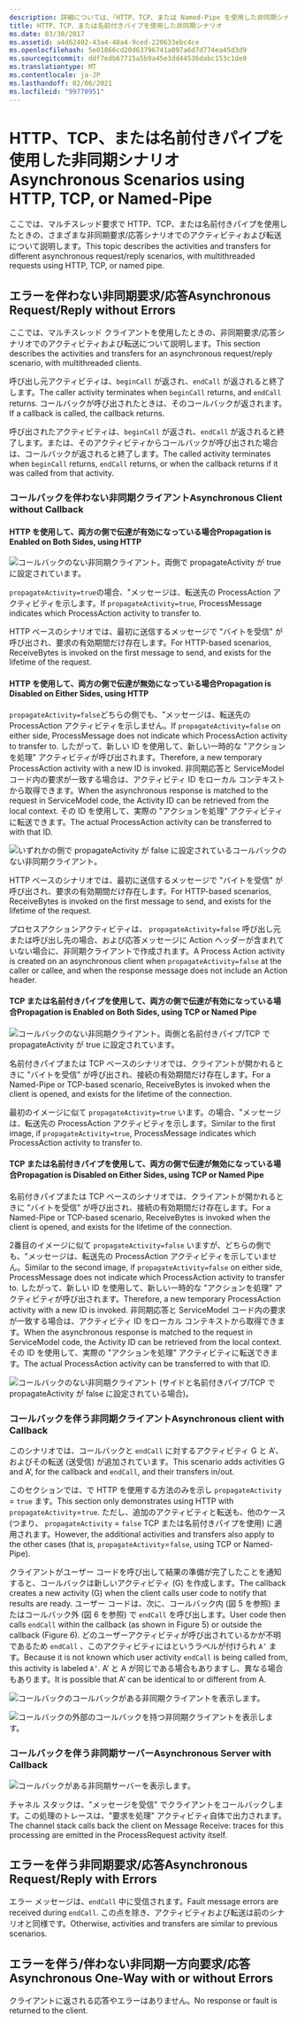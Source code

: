 ```yaml
---
description: 詳細については、「HTTP、TCP、または Named-Pipe を使用した非同期シナリオ」を参照してください。
title: HTTP、TCP、または名前付きパイプを使用した非同期シナリオ
ms.date: 03/30/2017
ms.assetid: a4d62402-43a4-48a4-9ced-220633ebc4ce
ms.openlocfilehash: 5e01866cd20d63796741a097a6d7d774ea45d3d9
ms.sourcegitcommit: ddf7edb67715a5b9a45e3dd44536dabc153c1de0
ms.translationtype: MT
ms.contentlocale: ja-JP
ms.lasthandoff: 02/06/2021
ms.locfileid: "99770951"
---
```

# <a name="asynchronous-scenarios-using-http-tcp-or-named-pipe"></a><span data-ttu-id="4bc5f-103">HTTP、TCP、または名前付きパイプを使用した非同期シナリオ</span><span class="sxs-lookup"><span data-stu-id="4bc5f-103">Asynchronous Scenarios using HTTP, TCP, or Named-Pipe</span></span>

<span data-ttu-id="4bc5f-104">ここでは、マルチスレッド要求で HTTP、TCP、または名前付きパイプを使用したときの、さまざまな非同期要求/応答シナリオでのアクティビティおよび転送について説明します。</span><span class="sxs-lookup"><span data-stu-id="4bc5f-104">This topic describes the activities and transfers for different asynchronous request/reply scenarios, with multithreaded requests using HTTP, TCP, or named pipe.</span></span>  
  
## <a name="asynchronous-requestreply-without-errors"></a><span data-ttu-id="4bc5f-105">エラーを伴わない非同期要求/応答</span><span class="sxs-lookup"><span data-stu-id="4bc5f-105">Asynchronous Request/Reply without Errors</span></span>  

 <span data-ttu-id="4bc5f-106">ここでは、マルチスレッド クライアントを使用したときの、非同期要求/応答シナリオでのアクティビティおよび転送について説明します。</span><span class="sxs-lookup"><span data-stu-id="4bc5f-106">This section describes the activities and transfers for an asynchronous request/reply scenario, with multithreaded clients.</span></span>  
  
 <span data-ttu-id="4bc5f-107">呼び出し元アクティビティは、`beginCall` が返され、`endCall` が返されると終了します。</span><span class="sxs-lookup"><span data-stu-id="4bc5f-107">The caller activity terminates when `beginCall` returns, and `endCall` returns.</span></span> <span data-ttu-id="4bc5f-108">コールバックが呼び出されたときは、そのコールバックが返されます。</span><span class="sxs-lookup"><span data-stu-id="4bc5f-108">If a callback is called, the callback returns.</span></span>  
  
 <span data-ttu-id="4bc5f-109">呼び出されたアクティビティは、`beginCall` が返され、`endCall` が返されると終了します。または、そのアクティビティからコールバックが呼び出された場合は、コールバックが返されると終了します。</span><span class="sxs-lookup"><span data-stu-id="4bc5f-109">The called activity terminates when `beginCall` returns, `endCall` returns, or when the callback returns if it was called from that activity.</span></span>  
  
### <a name="asynchronous-client-without-callback"></a><span data-ttu-id="4bc5f-110">コールバックを伴わない非同期クライアント</span><span class="sxs-lookup"><span data-stu-id="4bc5f-110">Asynchronous Client without Callback</span></span>  
  
#### <a name="propagation-is-enabled-on-both-sides-using-http"></a><span data-ttu-id="4bc5f-111">HTTP を使用して、両方の側で伝達が有効になっている場合</span><span class="sxs-lookup"><span data-stu-id="4bc5f-111">Propagation is Enabled on Both Sides, using HTTP</span></span>  

 ![コールバックのない非同期クライアント。両側で propagateActivity が true に設定されています。](./media/asynchronous-scenarios-using-http-tcp-or-named-pipe/asynchronous-client-no-callback.gif)
  
 <span data-ttu-id="4bc5f-113">`propagateActivity=true`の場合、"メッセージは、転送先の ProcessAction アクティビティを示します。</span><span class="sxs-lookup"><span data-stu-id="4bc5f-113">If `propagateActivity=true`, ProcessMessage indicates which ProcessAction activity to transfer to.</span></span>  
  
 <span data-ttu-id="4bc5f-114">HTTP ベースのシナリオでは、最初に送信するメッセージで "バイトを受信" が呼び出され、要求の有効期間だけ存在します。</span><span class="sxs-lookup"><span data-stu-id="4bc5f-114">For HTTP-based scenarios, ReceiveBytes is invoked on the first message to send, and exists for the lifetime of the request.</span></span>  
  
#### <a name="propagation-is-disabled-on-either-sides-using-http"></a><span data-ttu-id="4bc5f-115">HTTP を使用して、両方の側で伝達が無効になっている場合</span><span class="sxs-lookup"><span data-stu-id="4bc5f-115">Propagation is Disabled on Either Sides, using HTTP</span></span>  

 <span data-ttu-id="4bc5f-116">`propagateActivity=false`どちらの側でも、"メッセージは、転送先の ProcessAction アクティビティを示しません。</span><span class="sxs-lookup"><span data-stu-id="4bc5f-116">If `propagateActivity=false` on either side, ProcessMessage does not indicate which ProcessAction activity to transfer to.</span></span> <span data-ttu-id="4bc5f-117">したがって、新しい ID を使用して、新しい一時的な "アクションを処理" アクティビティが呼び出されます。</span><span class="sxs-lookup"><span data-stu-id="4bc5f-117">Therefore, a new temporary ProcessAction activity with a new ID is invoked.</span></span> <span data-ttu-id="4bc5f-118">非同期応答と ServiceModel コード内の要求が一致する場合は、アクティビティ ID をローカル コンテキストから取得できます。</span><span class="sxs-lookup"><span data-stu-id="4bc5f-118">When the asynchronous response is matched to the request in ServiceModel code, the Activity ID can be retrieved from the local context.</span></span> <span data-ttu-id="4bc5f-119">その ID を使用して、実際の "アクションを処理" アクティビティに転送できます。</span><span class="sxs-lookup"><span data-stu-id="4bc5f-119">The actual ProcessAction activity can be transferred to with that ID.</span></span>  
  
 ![いずれかの側で propagateActivity が false に設定されているコールバックのない非同期クライアント。](./media/asynchronous-scenarios-using-http-tcp-or-named-pipe/asynchronous-scenario-propagation-disabled-either-side.gif)  

 <span data-ttu-id="4bc5f-121">HTTP ベースのシナリオでは、最初に送信するメッセージで "バイトを受信" が呼び出され、要求の有効期間だけ存在します。</span><span class="sxs-lookup"><span data-stu-id="4bc5f-121">For HTTP-based scenarios, ReceiveBytes is invoked on the first message to send, and exists for the lifetime of the request.</span></span>  
  
 <span data-ttu-id="4bc5f-122">プロセスアクションアクティビティは、 `propagateActivity=false` 呼び出し元または呼び出し先の場合、および応答メッセージに Action ヘッダーが含まれていない場合に、非同期クライアントで作成されます。</span><span class="sxs-lookup"><span data-stu-id="4bc5f-122">A Process Action activity is created on an asynchronous client when `propagateActivity=false` at the caller or callee, and when the response message does not include an Action header.</span></span>  
  
#### <a name="propagation-is-enabled-on-both-sides-using-tcp-or-named-pipe"></a><span data-ttu-id="4bc5f-123">TCP または名前付きパイプを使用して、両方の側で伝達が有効になっている場合</span><span class="sxs-lookup"><span data-stu-id="4bc5f-123">Propagation is Enabled on Both Sides, using TCP or Named Pipe</span></span>  

 ![コールバックのない非同期クライアント。両側と名前付きパイプ/TCP で propagateActivity が true に設定されています。](./media/asynchronous-scenarios-using-http-tcp-or-named-pipe/asynchronous-scenario-propagation-enabled-using-tcp.gif)  
  
 <span data-ttu-id="4bc5f-125">名前付きパイプまたは TCP ベースのシナリオでは、クライアントが開かれるときに "バイトを受信" が呼び出され、接続の有効期間だけ存在します。</span><span class="sxs-lookup"><span data-stu-id="4bc5f-125">For a Named-Pipe or TCP-based scenario, ReceiveBytes is invoked when the client is opened, and exists for the lifetime of the connection.</span></span>  
  
 <span data-ttu-id="4bc5f-126">最初のイメージに似て `propagateActivity=true` います。の場合、"メッセージは、転送先の ProcessAction アクティビティを示します。</span><span class="sxs-lookup"><span data-stu-id="4bc5f-126">Similar to the first image, if `propagateActivity=true`, ProcessMessage indicates which ProcessAction activity to transfer to.</span></span>  
  
#### <a name="propagation-is-disabled-on-either-sides-using-tcp-or-named-pipe"></a><span data-ttu-id="4bc5f-127">TCP または名前付きパイプを使用して、両方の側で伝達が無効になっている場合</span><span class="sxs-lookup"><span data-stu-id="4bc5f-127">Propagation is Disabled on Either Sides, using TCP or Named Pipe</span></span>  

 <span data-ttu-id="4bc5f-128">名前付きパイプまたは TCP ベースのシナリオでは、クライアントが開かれるときに "バイトを受信" が呼び出され、接続の有効期間だけ存在します。</span><span class="sxs-lookup"><span data-stu-id="4bc5f-128">For a Named-Pipe or TCP-based scenario, ReceiveBytes is invoked when the client is opened, and exists for the lifetime of the connection.</span></span>  
  
 <span data-ttu-id="4bc5f-129">2番目のイメージに似て `propagateActivity=false` いますが、どちらの側でも、"メッセージは、転送先の ProcessAction アクティビティを示していません。</span><span class="sxs-lookup"><span data-stu-id="4bc5f-129">Similar to the second image, if `propagateActivity=false` on either side, ProcessMessage does not indicate which ProcessAction activity to transfer to.</span></span> <span data-ttu-id="4bc5f-130">したがって、新しい ID を使用して、新しい一時的な "アクションを処理" アクティビティが呼び出されます。</span><span class="sxs-lookup"><span data-stu-id="4bc5f-130">Therefore, a new temporary ProcessAction activity with a new ID is invoked.</span></span> <span data-ttu-id="4bc5f-131">非同期応答と ServiceModel コード内の要求が一致する場合は、アクティビティ ID をローカル コンテキストから取得できます。</span><span class="sxs-lookup"><span data-stu-id="4bc5f-131">When the asynchronous response is matched to the request in ServiceModel code, the Activity ID can be retrieved from the local context.</span></span> <span data-ttu-id="4bc5f-132">その ID を使用して、実際の "アクションを処理" アクティビティに転送できます。</span><span class="sxs-lookup"><span data-stu-id="4bc5f-132">The actual ProcessAction activity can be transferred to with that ID.</span></span>  
  
 ![コールバックのない非同期クライアント (サイドと名前付きパイプ/TCP で propagateActivity が false に設定されている場合)。](./media/asynchronous-scenarios-using-http-tcp-or-named-pipe/asynchronous-scenario-propagation-disabled-using-tcp.gif)  

### <a name="asynchronous-client-with-callback"></a><span data-ttu-id="4bc5f-134">コールバックを伴う非同期クライアント</span><span class="sxs-lookup"><span data-stu-id="4bc5f-134">Asynchronous client with Callback</span></span>  

 <span data-ttu-id="4bc5f-135">このシナリオでは、コールバックと `endCall` に対するアクティビティ G と A’、およびその転送 (送受信) が追加されています。</span><span class="sxs-lookup"><span data-stu-id="4bc5f-135">This scenario adds activities G and A’, for the callback and `endCall`, and their transfers in/out.</span></span>  
  
 <span data-ttu-id="4bc5f-136">このセクションでは、で HTTP を使用する方法のみを示し `propagateActivity` = `true` ます。</span><span class="sxs-lookup"><span data-stu-id="4bc5f-136">This section only demonstrates using HTTP with `propagateActivity`=`true`.</span></span> <span data-ttu-id="4bc5f-137">ただし、追加のアクティビティと転送も、他のケース (つまり、 `propagateActivity` = `false` TCP または名前付きパイプを使用) に適用されます。</span><span class="sxs-lookup"><span data-stu-id="4bc5f-137">However, the additional activities and transfers also apply to the other cases (that is, `propagateActivity`=`false`, using TCP or Named-Pipe).</span></span>  
  
 <span data-ttu-id="4bc5f-138">クライアントがユーザー コードを呼び出して結果の準備が完了したことを通知すると、コールバックは新しいアクティビティ (G) を作成します。</span><span class="sxs-lookup"><span data-stu-id="4bc5f-138">The callback creates a new activity (G) when the client calls user code to notify that results are ready.</span></span> <span data-ttu-id="4bc5f-139">ユーザー コードは、次に、コールバック内 (図 5 を参照) またはコールバック外 (図 6 を参照) で `endCall` を呼び出します。</span><span class="sxs-lookup"><span data-stu-id="4bc5f-139">User code then calls `endCall` within the callback (as shown in Figure 5) or outside the callback (Figure 6).</span></span> <span data-ttu-id="4bc5f-140">どのユーザーアクティビティが呼び出されているかが不明であるため `endCall` 、このアクティビティにはというラベルが付けられ `A’` ます。</span><span class="sxs-lookup"><span data-stu-id="4bc5f-140">Because it is not known which user activity `endCall` is being called from, this activity is labeled `A’`.</span></span> <span data-ttu-id="4bc5f-141">A’ と A が同じである場合もありますし、異なる場合もあります。</span><span class="sxs-lookup"><span data-stu-id="4bc5f-141">It is possible that A’ can be identical to or different from A.</span></span>  
  
 ![コールバックのコールバックがある非同期クライアントを表示します。](./media/asynchronous-scenarios-using-http-tcp-or-named-pipe/asynchronous-client-callback-endcall-in-callback.gif)  

 ![コールバックの外部のコールバックを持つ非同期クライアントを表示します。](./media/asynchronous-scenarios-using-http-tcp-or-named-pipe/asynchronous-client-callback-endcall-outside-callback.gif)  

### <a name="asynchronous-server-with-callback"></a><span data-ttu-id="4bc5f-144">コールバックを伴う非同期サーバー</span><span class="sxs-lookup"><span data-stu-id="4bc5f-144">Asynchronous Server with Callback</span></span>  

 ![コールバックがある非同期サーバーを表示します。](./media/asynchronous-scenarios-using-http-tcp-or-named-pipe/asynchronous-server-callback.gif)  

 <span data-ttu-id="4bc5f-146">チャネル スタックは、"メッセージを受信" でクライアントをコールバックします。この処理のトレースは、"要求を処理" アクティビティ自体で出力されます。</span><span class="sxs-lookup"><span data-stu-id="4bc5f-146">The channel stack calls back the client on Message Receive: traces for this processing are emitted in the ProcessRequest activity itself.</span></span>  
  
## <a name="asynchronous-requestreply-with-errors"></a><span data-ttu-id="4bc5f-147">エラーを伴う非同期要求/応答</span><span class="sxs-lookup"><span data-stu-id="4bc5f-147">Asynchronous Request/Reply with Errors</span></span>  

 <span data-ttu-id="4bc5f-148">エラー メッセージは、`endCall` 中に受信されます。</span><span class="sxs-lookup"><span data-stu-id="4bc5f-148">Fault message errors are received during `endCall`.</span></span> <span data-ttu-id="4bc5f-149">この点を除き、アクティビティおよび転送は前のシナリオと同様です。</span><span class="sxs-lookup"><span data-stu-id="4bc5f-149">Otherwise, activities and transfers are similar to previous scenarios.</span></span>  
  
## <a name="asynchronous-one-way-with-or-without-errors"></a><span data-ttu-id="4bc5f-150">エラーを伴う/伴わない非同期一方向要求/応答</span><span class="sxs-lookup"><span data-stu-id="4bc5f-150">Asynchronous One-Way with or without Errors</span></span>  

 <span data-ttu-id="4bc5f-151">クライアントに返される応答やエラーはありません。</span><span class="sxs-lookup"><span data-stu-id="4bc5f-151">No response or fault is returned to the client.</span></span>
